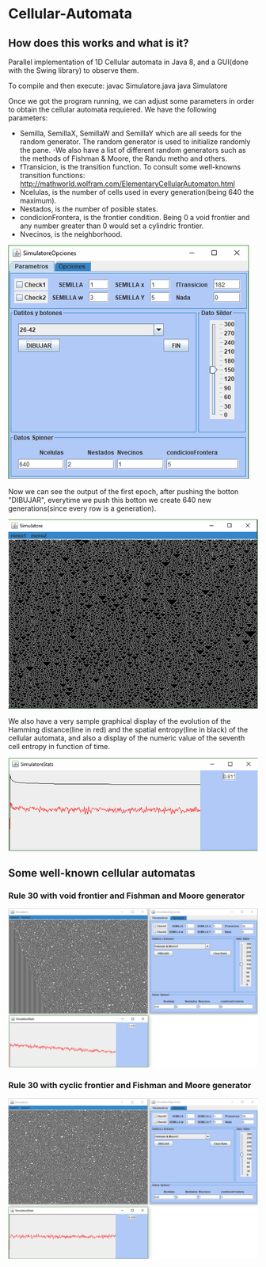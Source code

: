 # Cellular-Automata
## How does this works and what is it?
Parallel implementation of 1D Cellular automata in Java 8, and a GUI(done with the Swing library) to observe them.

To compile and then execute:
  javac Simulatore.java
  java Simulatore
  
Once we got the program running, we can adjust some parameters in order to obtain the cellular automata requiered. We have the following parameters:
  - Semilla, SemillaX, SemillaW and SemillaY which are all seeds for the random generator. The random generator is used to initialize randomly the pane.
  -We also have a list of different random generators such as the methods of Fishman & Moore, the Randu metho and others.
  - fTransicion, is the transition function. To consult some well-knowns transition functions: http://mathworld.wolfram.com/ElementaryCellularAutomaton.html
  - Ncelulas, is the number of cells used in every generation(being 640 the maximum).
  - Nestados, is the number of posible states.
  - condicionFrontera, is the frontier condition. Being 0 a void frontier and any number greater than 0 would set a cylindric frontier.
  - Nvecinos, is the neighborhood.
  
 ![setting window](https://github.com/coloal/Cellular-Automata/blob/master/SettingsWindow.png)
 
 Now we can see the output of the first epoch, after pushing the botton "DIBUJAR", everytime we push this botton we create 640 new generations(since every row is a generation).
 
 ![Display window](https://github.com/coloal/Cellular-Automata/blob/master/ExampleCellularAutomata.png)
 
 We also have a very sample graphical display of the evolution of the Hamming distance(line in red) and the spatial entropy(line in black) of the cellular automata, and also a display of the numeric value of the seventh cell entropy in function of time.

![Statics window](https://github.com/coloal/Cellular-Automata/blob/master/StatsCA.png)

## Some well-known cellular automatas
### Rule 30 with void frontier and Fishman and Moore generator
![Rule 30 with void frontier](https://github.com/coloal/Cellular-Automata/blob/master/CA30VoidFrontier.png)

### Rule 30 with cyclic frontier and Fishman and Moore generator
![Rule 30 with cylindric frontier](https://github.com/coloal/Cellular-Automata/blob/master/CA30CylindricFrontier.png)
